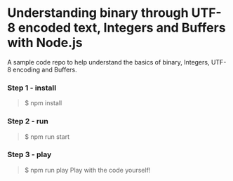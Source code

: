 Understanding binary through UTF-8 encoded text, Integers and Buffers with Node.js
===

A sample code repo to help understand the basics of binary, Integers, UTF-8 encoding and Buffers.

### Step 1 - install
>$ npm install

### Step 2 - run
>$ npm run start

### Step 3 - play
>$ npm run play
Play with the code yourself!
